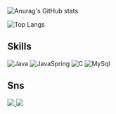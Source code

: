 ![Anurag's GitHub stats](https://github-readme-stats.vercel.app/api?username=MinsFuture&show_icons=dracula&theme=radical) 

![Top Langs](https://github-readme-stats.vercel.app/api/top-langs/?username=MinsFuture&layout=compact&theme=dracula) 
<!-- [![Solved.ac Profile](http://mazassumnida.wtf/api/generate_badge?boj=helloaway)](https://solved.ac/helloaway) -->


## Skills
![Java](https://img.shields.io/badge/Java-0071C5?style=for-the-badge&logo=intellijidea&logoColor=white) 
![JavaSpring](https://img.shields.io/badge/JavaSpring-6DB33F?style=for-the-badge&logo=spring&logoColor=white) 
![C](https://img.shields.io/badge/C-A8B9CC?style=for-the-badge&logo=c&logoColor=white) 
![MySql](https://img.shields.io/badge/MySql-4479A1?style=for-the-badge&logo=mysql&logoColor=white)

## Sns
<p>
<a href="https://www.instagram.com/xxmin_0/" target="_blank"><img src="https://img.shields.io/badge/Instagram-E4405F?style=flat-square&logo=instagram&logoColor=white">
<a href="mailto:helloaway213@gmail.com" target="_blank"><img src="https://img.shields.io/badge/helloaway213@gmail.com-EA4335?style=flat-square&logo=gmail&logoColor=white">
</p>
